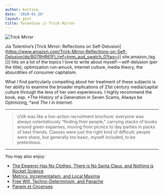 ```yaml
---
author: kortina
date: '2020-01-20'
layout: post
title: Tolentino // Trick Mirror
---
```


![Trick Mirror](https://cdn-images-1.medium.com/max/600/0*dGcCThaYurLNZiJW.jpg)


Jia Tolentino’s [Trick Mirror: Reflections on Self-Delusion](https://www.amazon.com/Trick-Mirror-Reflections-on-Self-Delusion/dp/B07RHR61FL/ref=tmm_aud_swatch_0?tag={{ site.amazon_tag }}) hits on a lot of the topics I love to write about myself — self-delusion (per the title), optimization run-amuck, internet culture, media theory, the absurdities of consumer capitalism.

What I find particularly compelling about her treatment of these subjects is her ability to examine the broader implications of 21st century media/capital culture through the lens of her own experiences. I highly recommend the book, esp. *The History of a Generation in Seven Scams, Always be Optimizing, *and *The I in Internet.*

---

> UVA was like a live-action recruitment brochure: everyone was always ostentatiously “finding their people,” carrying stacks of books around green expanses, moving from picnics to day parties in packs of best friends. Classes were just the right kind of difficult; people were sharp, but generally too basic, myself included, to be pretentious.

---

You may also enjoy:

- [The Emperor Has No Clothes, There is No Santa Claus, and Nothing is Rocket Science](https://kortina.nyc/essays/the-emperor-has-no-clothes-there-is-no-santa-claus-and-nothing-is-rocket-science/)
- [Metrics, Incrementalism, and Local Maxima](https://kortina.nyc/essays/metrics-incrementalism-and-local-maxima/)
- [Free Will, Techno-Determinism, and Panache](https://kortina.nyc/essays/free-will-techno-determinism-and-panache/)
- [Panem et Circenses](https://kortina.nyc/essays/panem-et-circenses/)